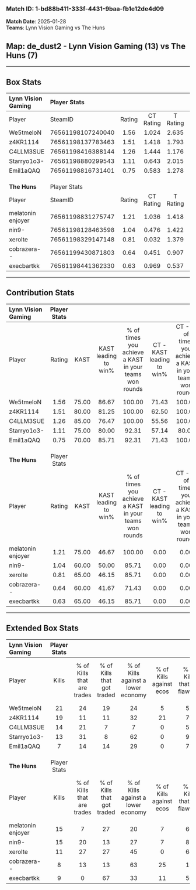 ### Match ID: 1-bd88b411-333f-4431-9baa-fb1e12de4d09  
**Match Date**: 2025-01-28  
**Teams**: Lynn Vision Gaming vs The Huns  

## **Map**: de_dust2 - Lynn Vision Gaming (13) vs The Huns (7)  
---  

## Box Stats  

| **Lynn Vision Gaming** | Player Stats      |        |           |          |       |       |       |         |        |      |     |
| :- | :- | :-: | :-: | :-: | :-: | :-: | :-: | :-: | :-: | :-: | :-: |
| Player                 | SteamID           | Rating | CT Rating | T Rating | KAST  |  ADR  | Kills | Assists | Deaths | K/D  | HS% |
| We5tmeloN              | 76561198107240040 |  1.56  |   1.024   |  2.635   | 75.00 | 99.5  |  21   |    4    |   11   | 1.91 | 61  |
| z4KR1114               | 76561198137783463 |  1.51  |   1.418   |  1.793   | 80.00 | 105.6 |  19   |    6    |   12   | 1.58 | 26  |
| C4LLM3SUE              | 76561198416388144 |  1.26  |   1.444   |  1.176   | 85.00 | 79.6  |  14   |    7    |   12   | 1.17 | 64  |
| Starryo1o3-            | 76561198880299543 |  1.11  |   0.643   |  2.015   | 75.00 | 65.1  |  13   |    5    |   11   | 1.18 | 61  |
| Emil1aQAQ              | 76561198816731401 |  0.75  |   0.583   |  1.278   | 70.00 | 52.9  |   7   |    6    |   12   | 0.58 | 85  |
|                        |                   |        |           |          |       |       |       |         |        |      |     |
|                        |                   |        |           |          |       |       |       |         |        |      |     |
|                        |                   |        |           |          |       |       |       |         |        |      |     |
| **The Huns**           | Player Stats      |        |           |          |       |       |       |         |        |      |     |
| Player                 | SteamID           | Rating | CT Rating | T Rating | KAST  |  ADR  | Kills | Assists | Deaths | K/D  | HS% |
| melatonin enjoyer      | 76561198831275747 |  1.21  |   1.036   |  1.418   | 75.00 | 72.2  |  15   |    3    |   11   | 1.36 | 66  |
| nin9-                  | 76561198128463598 |  1.04  |   0.476   |  1.422   | 60.00 | 80.9  |  15   |    2    |   14   | 1.07 | 46  |
| xerolte                | 76561198329147148 |  0.81  |   0.032   |  1.379   | 65.00 | 70.4  |  11   |    6    |   17   | 0.65 | 81  |
| cobrazera--            | 76561199430871803 |  0.64  |   0.451   |  0.907   | 60.00 | 64.4  |   8   |    4    |   16   | 0.50 | 50  |
| execbartkk             | 76561198441362330 |  0.63  |   0.969   |  0.537   | 65.00 | 41.1  |   9   |    0    |   16   | 0.56 | 44  |
---  

## Contribution Stats  

| **Lynn Vision Gaming** | Player Stats |       |                      |                                                        |                           |                                                             |                          |                                                            |
| :- | :-: | :-: | :-: | :-: | :-: | :-: | :-: | :-: |
| Player                 |    Rating    | KAST  | KAST leading to win% | % of times you achieve a KAST in your teams won rounds | CT - KAST leading to win% | CT - % of times you achieve a KAST in your teams won rounds | T - KAST leading to win% | T - % of times you achieve a KAST in your teams won rounds |
| We5tmeloN              |     1.56     | 75.00 |        86.67         |                         100.00                         |           71.43           |                           100.00                            |          100.00          |                           100.00                           |
| z4KR1114               |     1.51     | 80.00 |        81.25         |                         100.00                         |           62.50           |                           100.00                            |          100.00          |                           100.00                           |
| C4LLM3SUE              |     1.26     | 85.00 |        76.47         |                         100.00                         |           55.56           |                           100.00                            |          100.00          |                           100.00                           |
| Starryo1o3-            |     1.11     | 75.00 |        80.00         |                         92.31                          |           57.14           |                            80.00                            |          100.00          |                           100.00                           |
| Emil1aQAQ              |     0.75     | 70.00 |        85.71         |                         92.31                          |           71.43           |                           100.00                            |          100.00          |                           87.50                            |
|                        |              |       |                      |                                                        |                           |                                                             |                          |                                                            |
|                        |              |       |                      |                                                        |                           |                                                             |                          |                                                            |
|                        |              |       |                      |                                                        |                           |                                                             |                          |                                                            |
| **The Huns**           | Player Stats |       |                      |                                                        |                           |                                                             |                          |                                                            |
| Player                 |    Rating    | KAST  | KAST leading to win% | % of times you achieve a KAST in your teams won rounds | CT - KAST leading to win% | CT - % of times you achieve a KAST in your teams won rounds | T - KAST leading to win% | T - % of times you achieve a KAST in your teams won rounds |
| melatonin enjoyer      |     1.21     | 75.00 |        46.67         |                         100.00                         |           0.00            |                            0.00                             |          77.78           |                           100.00                           |
| nin9-                  |     1.04     | 60.00 |        50.00         |                         85.71                          |           0.00            |                            0.00                             |          75.00           |                           85.71                            |
| xerolte                |     0.81     | 65.00 |        46.15         |                         85.71                          |           0.00            |                            0.00                             |          60.00           |                           85.71                            |
| cobrazera--            |     0.64     | 60.00 |        41.67         |                         71.43                          |           0.00            |                            0.00                             |          71.43           |                           71.43                            |
| execbartkk             |     0.63     | 65.00 |        46.15         |                         85.71                          |           0.00            |                            0.00                             |          85.71           |                           85.71                            |
---  

## Extended Box Stats  

| **Lynn Vision Gaming** | Player Stats |                            |                            |                                    |                         |                              |                                 |        |                             |                                     |                          |                               |                            |
| :- | :-: | :-: | :-: | :-: | :-: | :-: | :-: | :-: | :-: | :-: | :-: | :-: | :-: |
| Player                 |    Kills     | % of Kills that are trades | % of Kills that got traded | % of Kills against a lower economy | % of Kills against ecos | % of Kills that are flawless | % of Kills that are close duels | Deaths | % of Deaths that get traded | % of Deaths against a lower economy | % of Deaths against ecos | % of Deaths that are flawless | % of Deaths that are close |
| We5tmeloN              |      21      |             24             |             19             |                 24                 |            5            |              57              |                0                |   11   |             36              |                  9                  |            0             |              36               |             9              |
| z4KR1114               |      19      |             11             |             11             |                 32                 |           21            |              79              |                0                |   12   |             17              |                  0                  |            0             |              67               |             8              |
| C4LLM3SUE              |      14      |             21             |             7              |                 7                  |            0            |              57              |                7                |   12   |             25              |                 25                  |            0             |              50               |             25             |
| Starryo1o3-            |      13      |             31             |             8              |                 62                 |            0            |              92              |                0                |   11   |             27              |                  0                  |            0             |              64               |             9              |
| Emil1aQAQ              |      7       |             14             |             14             |                 29                 |            0            |              71              |                0                |   12   |             33              |                 17                  |            0             |              83               |             8              |
|                        |              |                            |                            |                                    |                         |                              |                                 |        |                             |                                     |                          |                               |                            |
|                        |              |                            |                            |                                    |                         |                              |                                 |        |                             |                                     |                          |                               |                            |
|                        |              |                            |                            |                                    |                         |                              |                                 |        |                             |                                     |                          |                               |                            |
| **The Huns**           | Player Stats |                            |                            |                                    |                         |                              |                                 |        |                             |                                     |                          |                               |                            |
| Player                 |    Kills     | % of Kills that are trades | % of Kills that got traded | % of Kills against a lower economy | % of Kills against ecos | % of Kills that are flawless | % of Kills that are close duels | Deaths | % of Deaths that get traded | % of Deaths against a lower economy | % of Deaths against ecos | % of Deaths that are flawless | % of Deaths that are close |
| melatonin enjoyer      |      15      |             7              |             27             |                 20                 |            7            |              60              |               13                |   11   |             18              |                 18                  |            0             |              73               |             0              |
| nin9-                  |      15      |             20             |             13             |                 27                 |            7            |              87              |                7                |   14   |              0              |                 21                  |            0             |              79               |             7              |
| xerolte                |      11      |             27             |             27             |                 45                 |            0            |              64              |                9                |   17   |              6              |                 18                  |            0             |              76               |             0              |
| cobrazera--            |      8       |             13             |             13             |                 63                 |           25            |              13              |               38                |   16   |             19              |                 25                  |            0             |              56               |             0              |
| execbartkk             |      9       |             0              |             67             |                 33                 |           11            |              56              |                0                |   16   |             19              |                 13                  |            0             |              69               |             0              |
